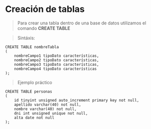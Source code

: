 # Creación de tablas

> Para crear una tabla dentro de una base de datos 
> utilizamos el comando **CREATE TABLE**

> Sintáxis: 

    CREATE TABLE nombreTabla   
    (  
        nombreCampo1 tipoDato características,
        nombreCampo2 tipoDato características,
        nombreCampo3 tipoDato características,
        nombreCampo4 tipoDato características
    );


> Ejemplo práctico

    CREATE TABLE personas  
    (
        id tinyint unsigned auto_increment primary key not null,  
        apellido varchar(40) not null,  
        nombre varchar(40) not null,  
        dni int unsigned unique not null,  
        alta date not null  
    );

